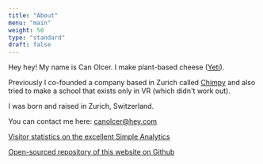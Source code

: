 ```yaml
---
title: "About"
menu: "main"
weight: 50
type: "standard"
draft: false
---
```


Hey hey! My name is Can Olcer. I make plant-based cheese ([Yeti](https://yeticheese.com)).

Previously I co-founded a company based in Zurich called [Chimpy](https://heychimpy.com) and also tried to make a school that exists only in VR (which didn't work out).

I was born and raised in Zurich, Switzerland.

You can contact me here: canolcer@hey.com

[Visitor statistics on the excellent Simple Analytics](https://simpleanalytics.com/canolcer.com)

[Open-sourced repository of this website on Github](https://github.com/shafy/shafyy)